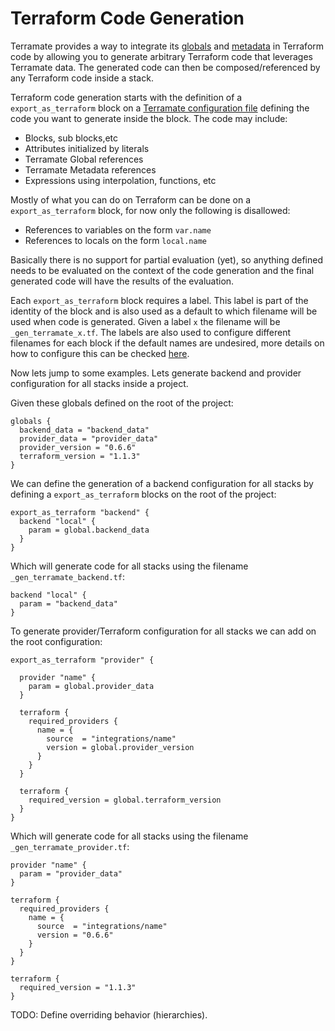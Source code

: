# Terraform Code Generation

Terramate provides a way to integrate its [globals](globals.md) and
[metadata](metadata.md) in Terraform code by allowing you to generate
arbitrary Terraform code that leverages Terramate data.
The generated code can then be composed/referenced by any Terraform code
inside a stack.

Terraform code generation starts with the definition of a `export_as_terraform`
block on a [Terramate configuration file](config.md) defining the code you
want to generate inside the block. The code may include:

* Blocks, sub blocks,etc 
* Attributes initialized by literals
* Terramate Global references
* Terramate Metadata references
* Expressions using interpolation, functions, etc

Mostly of what you can do on Terraform can be done on a `export_as_terraform`
block, for now only the following is disallowed:

* References to variables on the form `var.name`
* References to locals on the form `local.name`

Basically there is no support for partial evaluation (yet), so anything defined
needs to be evaluated on the context of the code generation and the final generated
code will have the results of the evaluation.

Each `export_as_terraform` block requires a label. This label is part of the identity
of the block and is also used as a default to which filename will be used when
code is generated. Given a label `x` the filename will be `_gen_terramate_x.tf`. The labels are
also used to configure different filenames for each block if the default names are
undesired, more details on how to configure this can be checked [here](todo-docs-for-config).

Now lets jump to some examples. Lets generate backend and provider configuration
for all stacks inside a project.

Given these globals defined on the root of the project:

```hcl
globals {
  backend_data = "backend_data"
  provider_data = "provider_data"
  provider_version = "0.6.6"
  terraform_version = "1.1.3"
}
```

We can define the generation of a backend configuration for all
stacks by defining a `export_as_terraform` blocks on the root
of the project:

```hcl
export_as_terraform "backend" {
  backend "local" {
    param = global.backend_data
  }
}
```

Which will generate code for all stacks using the filename `_gen_terramate_backend.tf`:

```hcl
backend "local" {
  param = "backend_data"
}
```

To generate provider/Terraform configuration for all stacks we can add
on the root configuration:

```hcl
export_as_terraform "provider" {

  provider "name" {
    param = global.provider_data
  }

  terraform {
    required_providers {
      name = {
        source  = "integrations/name"
        version = global.provider_version
      }
    }
  }

  terraform {
    required_version = global.terraform_version
  }
}
```

Which will generate code for all stacks using the filename `_gen_terramate_provider.tf`:

```hcl
provider "name" {
  param = "provider_data"
}

terraform {
  required_providers {
    name = {
      source  = "integrations/name"
      version = "0.6.6"
    }
  }
}

terraform {
  required_version = "1.1.3"
}
```

TODO: Define overriding behavior (hierarchies).
